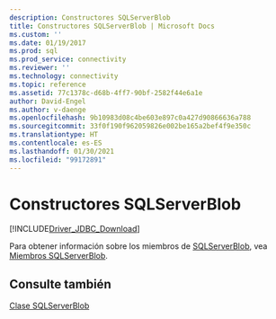 ```yaml
---
description: Constructores SQLServerBlob
title: Constructores SQLServerBlob | Microsoft Docs
ms.custom: ''
ms.date: 01/19/2017
ms.prod: sql
ms.prod_service: connectivity
ms.reviewer: ''
ms.technology: connectivity
ms.topic: reference
ms.assetid: 77c1378c-d68b-4ff7-90bf-2582f44e6a1e
author: David-Engel
ms.author: v-daenge
ms.openlocfilehash: 9b10983d08c4be603e897c0a427d90866636a788
ms.sourcegitcommit: 33f0f190f962059826e002be165a2bef4f9e350c
ms.translationtype: HT
ms.contentlocale: es-ES
ms.lasthandoff: 01/30/2021
ms.locfileid: "99172891"
---
```

# <a name="sqlserverblob-constructors"></a>Constructores SQLServerBlob
[!INCLUDE[Driver_JDBC_Download](../../../includes/driver_jdbc_download.md)]

  Para obtener información sobre los miembros de [SQLServerBlob](../../../connect/jdbc/reference/sqlserverblob-class.md), vea [Miembros SQLServerBlob](../../../connect/jdbc/reference/sqlserverblob-members.md).  
  
## <a name="see-also"></a>Consulte también  
 [Clase SQLServerBlob](../../../connect/jdbc/reference/sqlserverblob-class.md)  
  
  
